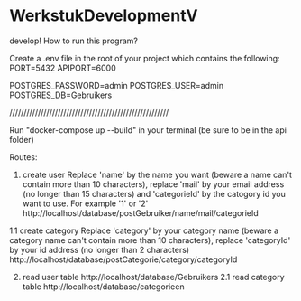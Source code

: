 # WerkstukDevelopmentV
develop!
How to run this program?


Create a .env file in the root of your project which contains the following:
PORT=5432
APIPORT=6000

POSTGRES_PASSWORD=admin
POSTGRES_USER=admin
POSTGRES_DB=Gebruikers

////////////////////////////////////////////////////////

Run "docker-compose up --build" in your terminal (be sure to be in the api folder)

Routes:
1. create user
Replace 'name' by the name you want (beware a name can't contain more than 10 characters), replace 'mail' by your email address (no longer than 15 characters) and 'categorieId' by the catogory id you want to use. For example '1' or '2'
http://localhost/database/postGebruiker/name/mail/categorieId

1.1 create category
Replace 'category' by your category name (beware a category name can't contain more than 10 characters), replace 'categoryId' by your id address (no longer than 2 characters)
http://localhost/database/postCategorie/category/categoryId

2. read user table
http://localhost/database/Gebruikers
2.1 read category table
http://localhost/database/categorieen